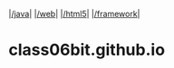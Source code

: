 |[/java](/java)|
|[/web](/web)|
|[/html5](/html5)|
|[/framework](/framework)|
# class06bit.github.io
